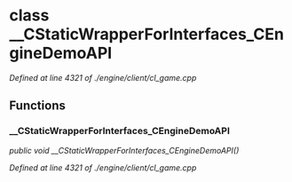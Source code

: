 # class __CStaticWrapperForInterfaces_CEngineDemoAPI

*Defined at line 4321 of ./engine/client/cl_game.cpp*

## Functions

### __CStaticWrapperForInterfaces_CEngineDemoAPI

*public void __CStaticWrapperForInterfaces_CEngineDemoAPI()*

*Defined at line 4321 of ./engine/client/cl_game.cpp*



